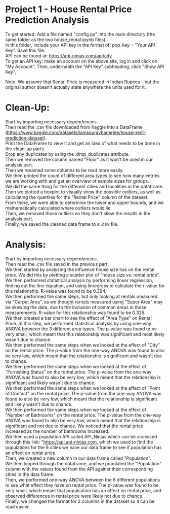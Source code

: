 # Project 1 - House Rental Price Prediction Analysis

To get started: Add a file named "config.py" into the main directory (the same folder as the two house_rental.ipynb files).  
In this folder, include your API key in the format of: pop_key = "Your API Key". Save this file.  
API can be found at: https://api-ninjas.com/api/city  
To get an API key: make an account on the above site, log in and click on "My Account". Then, underneath the "API Key" subheading, click "Show API Key".  
  
Note: We assume that Rental Price is measured in Indian Rupees - but the original author doesn't actually state anywhere the units used for it.  
  
  
# Clean-Up:
Start by importing necessary dependencies.  
Then read the .csv file downloaded from Kaggle into a DataFrame (https://www.kaggle.com/datasets/iamsouravbanerjee/house-rent-prediction-dataset).  
Print the DataFrame to view it and get an idea of what needs to be done in the clean-up parts.  
Drop any duplicates by using the .drop_duplicates attribute.  
Then we removed the column named "Floor" as it won't be used in our analysis part.  
Then we renamed some columns to be read more easily.  
We then printed the count of different area types to see how many entries we are working with and get an overview of sample sizes for groups.  
We did the same thing for the different cities and localities in the dataframe.  
Then we plotted a boxplot to visually show the possible outliers, as well as calculating the quartiles for the "Rental Price" column of the dataset.  
From there, we were able to determine the lower and upper bounds, and we mathematically calculated where outliers would lie.  
Then, we removed those outliers so they don't skew the results in the analysis part.  
Finally, we saved the cleaned data frame to a .csv file.  

  

# Analysis:
Start by importing necessary dependencies.  
Then read the .csv file saved in the previous part.  
We then started by analyzing the influence house size has on the rental price. We did this by plotting a scatter plot of "house size vs. rental price". We then perfomred statistical analysis by performing linear regression, finding out the line equation, and using linregress to calculate the r-value for this relationship. R-value was found to be 0.394.  
We then performed the same steps, but only looking at rentals measured via "Carpet Area", as we thought rentals measured using "Super Area" may be skewing the data, due to the inclusion of common areas in those measurements. 
R-value for this relationship was found to be 0.325.  
We then created a bar chart to see the effect of "Area Type" on Rental Price. In this step, we performed statistical analysis by using one-way ANOVA between the 3 different area types. The p-value was found to be very small, which meant that this relationship was significant and most likely wasn't due to chance.  
We then performed the same steps when we looked at the effect of "City" on the rental price. The p-value from the one-way ANOVA was found to also be very low, which meant that the relationship is significant and wasn't due to chance.  
We then performed the same steps when we looked at the effect of "Furnishing Status" on the rental price. The p-value from the one-way ANOVA was found to also be very low, which meant that the relationship is significant and likely wasn't due to chance.  
We then performed the same steps when we looked at the effect of "Point of Contact" on the rental price. The p-value from the one-way ANOVA was found to also be very low, which meant that the relationship is significant and likely wasn't due to chance.  
We then performed the same steps when we looked at the effect of "Number of Bathrooms" on the rental price. The p-value from the one-way ANOVA was found to also be very low, which meant that the relationship is significant and not due to chance. We noticed that the rental price increased as the number of bathrooms increased.  
We then used a population API called API_Ninjas which can be accessed through this link: "https://api.api-ninjas.com, which we used to find the populations for the 6 cities we have our data frame to see if population has an effect on rental price.  
Then, we created a new column in our data frame called "Population".  
We then looped through the dataframe, and we populated the "Population" column with the values found from the API against their corresponding cities in the data frame.  
Then, we performed one-way ANOVA between the 6 different populations to see what effect they have on rental price. The p-value was found to be very small, which meant that populcation has an effect on rental price, and observed differences in rental price were likely not due to chance.  
Finally, we changed the format for 2 columns in the dataset so it can be read easier.  

